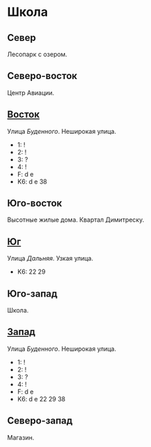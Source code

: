 # Школа

## Север

Лесопарк с озером.

## Северо-восток

Центр Авиации.

## [Восток](./585060.md)

Улица *Буденного*.
Неширокая улица.

* 1:    !
* 2:    !
* 3:    ?
* 4:    !
* F:    d   e
* K6:   d   e
        38

## Юго-восток

Высотные жилые дома.
Квартал Димитреску.

## [Юг](./570065.md)

Улица *Дальняя*.
Узкая улица.

* K6:   22  29

## Юго-запад

Школа.

## [Запад](./560060.md)

Улица *Буденного*.
Неширокая улица.

* 1:    !
* 2:    !
* 3:    ?
* 4:    !
* F:    d   e
* K6:   d   e
        22  29  38

## Северо-запад

Магазин.

